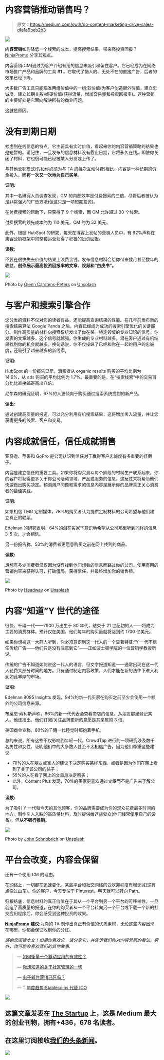 # 内容营销推动销售吗？

> 原文：<https://medium.com/swlh/do-content-marketing-drive-sales-dfa1a9beb2b3>

![](img/c72982723752a19eb40e1d603e0d9b34.png)

**内容营销**如何降低一个线索的成本，提高搜索结果，带来高投资回报？ [NinjaPromo](http://ninjapromo.io/?utm_source=medium&utm_medium=organic&utm_campaign=promo) 分享其观点。

内容营销(CM)通过为客户介绍有用的信息来吸引和留住客户。它已经成为在网络市场推广产品和品牌的工具 **#1** 。它取代了恼人的、无处不在的直接广告，后者的效果已经下降。

大多数广告工具只能瞄准两组价值中的一组:软价值(为客户创造额外价值，建立忠诚度，建立长期关系)或硬价值(获得流量，增加交易量和投资回报率)。这种营销的主要好处是它面向解决所有的商业问题。

这就是原因。

# 没有到期日期

考虑到在线信息的特点，它主要具有实时价值，看起来你的内容营销策略的结果也是短暂的。请记住，一旦发布的信息材料没有截止日期，它将永久在线。即使你关闭了材料，它也很可能已经被某人分发或上传了。

与其他营销模式(假设你必须为与 TA 的每次互动付费)相比，内容是一种长期的资金投入，而**将一次又一次地为自己买单**。

**证明:**

其中一名研究人员调查发现，CM 的内部效率是付费搜索的三倍，尽管后者被认为是非常强大的广告方法(但这只是一项短期投资)。

在付费搜索的帮助下，只获得了 9 个线索，而 CM 允许超过 30 个线索。

付费搜索的领先成本约为 110 美元，CM 约为 32 美元。

此外，根据 HubSpot 的研究，每天在博客上发帖的营销人员中，有 82%声称在集客营销框架中的整套运营获得了积极的投资回报。

**读数:**

不要在很快失去价值的结果上浪费金钱。发布信息材料会给你带来数月甚至数年的收益。**创作展示最高投资回报率的文章、视频和“白皮书”。**

![](img/d3cedbcc654f68d4f1738b1ac092f9cf.png)

Photo by [Glenn Carstens-Peters](https://unsplash.com/photos/npxXWgQ33ZQ?utm_source=unsplash&utm_medium=referral&utm_content=creditCopyText) on [Unsplash](https://unsplash.com/search/photos/publish?utm_source=unsplash&utm_medium=referral&utm_content=creditCopyText)

# 与客户和搜索引擎合作

您分发的资料不仅对您的读者有益，还能提高查询结果的性能。在几年前发布新的搜索结果算法 Google Panda 之后，内容已经成为成功的搜索引擎优化的关键部分。制作高质量的材料向搜索系统发出了你在某一特定领域的专业知识的信号，你发表的文章越多，这个信号就越强。你生成的专业材料越多，潜在客户通过有机结果找到你的机会就越多。换句话说，你不仅操纵了已经和你在一起的用户的忠诚度，还吸引了越来越多的新线索。

**证明:**

HubSpot 的一份报告显示，消费者从 organic results 购买的平均比例为 14.6%，从 ads 购买的平均比例为 1.7%。最重要的是，在“搜索线索”中的交易百分比比直接邮寄高出八倍。

尼尔森的研究证明，67%的人更倾向于购买通过搜索系统找到的新产品。

**读出:**

通过创建高质量的报道，可以充分利用有机搜索结果，这将增加传入流量，并让您获得更多的线索、客户和交易。

# 内容成就信任，信任成就销售

亚马逊、苹果和 GoPro 是公司认识到信任对于赢得客户忠诚度有多重要的好例子。

内容是建立信任的重要工具。如果你将购买漏斗每个阶段的材料生产联系起来，你的客户将获得更多关于你公司活动领域、产品或服务的信息，这反过来将帮助他们快速做出购买决定。预测用户问题和需求的信息内容是展示你的品牌真正关心消费者的最佳实践。

**证明:**

如果相信 TMG 定制媒体，78%的购买者认为提供定制材料的公司希望与他们建立真正的联系。

Edelman 的研究表明，64%的潜在买家下意识地希望从公司那里听到同样的信息 3-5 次，才会相信。

另一份报告称，53%的消费者更愿意购买之前在网上找到的商品。

**读数:**

想想有多少消费者仅仅因为没有找到他们想看的信息而路过你的公司。使用有用的营销内容来获得认可，打破僵局，获得信任，并最终增加你的销售额。

![](img/e81225077900e3f59936ab4b8b7a01d3.png)

Photo by [Headway](https://unsplash.com/photos/5QgIuuBxKwM?utm_source=unsplash&utm_medium=referral&utm_content=creditCopyText) on [Unsplash](https://unsplash.com/search/photos/publish?utm_source=unsplash&utm_medium=referral&utm_content=creditCopyText)

# 内容“知道”Y 世代的途径

很快，千禧一代——7900 万出生于 80 年代，结束于 21 世纪初的人——将成为主要的消费群体。预计仅在美国，他们每年的购买量就将达到约 1700 亿美元。

如果你想被这一大群人听到，你必须意识到这一代人的一个显著特征:“Y 一代不信任传统广告——他们只是没有注意到它”——正如波士顿学院的一位营销学教授所说。

传统的广告不知道如何说这一代人的语言，但文字报道知道——通常出现在这一代人花费大部分时间的地方。只有通过制定内容政策，人们才能在新的法律下进入利润如此丰厚的市场。

**证明:**

Edelman 8095 Insights 发现，94%的新一代买家在购买之前至少会使用一个额外的公司信息来源。

布莱恩·索利斯声称，66%的新一代代表会查看商店的信息，从朋友那里登记某人。他还指出，他们订阅/关注品牌更新的意愿是其亲属的 3 倍。

美国商会宣称，80%的千禧一代睡觉时都抱着手机。

总的来说，所有这些不仅影响到年轻一代。CrowdTap 进行的一项研究涉及数千名男性和女性，证明他们中的大多数人甚至不太相信广告，因为他们尊重这些建议:

*   70%的人在朋友或家人的建议下决定购买某样东西，或者是因为他们在网上看到了关于该公司的帖子；
*   55%的人在看了网上的文章后决定购买；
*   此外，Content Plus 发现，70%的买家更喜欢通过文章而不是广告来了解公司。

**读数:**

为了吸引 Y 一代和今天的其他顾客，你的品牌需要成为你的观众花费最多时间的地方。制作引人入胜的高质量材料，及时提供给这些受众(他们经常使用自己的设备)，但**从不强行推销**。

![](img/ce76982d26923c9b648c039dd03bc5e9.png)

Photo by [John Schnobrich](https://unsplash.com/photos/2FPjlAyMQTA?utm_source=unsplash&utm_medium=referral&utm_content=creditCopyText) on [Unsplash](https://unsplash.com/search/photos/publish?utm_source=unsplash&utm_medium=referral&utm_content=creditCopyText)

# 平台会改变，内容会保留

还有一个使用 CM 的理由。

在网络上，一切都在迅速变化。某些平台和社交网络的受欢迎程度有增无减(这有点像过山车)。你的客户，今天专注于 Pinterest，明天就可以转向 Path。

归根结底，信息材料的真正价值在于其从一个平台到另一个平台的可移植性。一旦创造了高质量的报道，在你的购买者从一个平台转向另一个平台或下载一个新的社交应用程序后，你会感受到这种投资的效果。

[**NinjaPromo**](http://ninjapromo.io/?utm_source=medium&utm_medium=organic&utm_campaign=promo) **建议**:为你的 TA 制作出真正有价值的优质素材，无论这些内容出现在哪里，你都会保证收到你的分红。

*感谢您阅读本文！如果你喜欢它，请分享它，并告诉我们你对内容营销的看法。另外，你可能会喜欢我们的其他故事:*

> — [如何衡量一个移动应用的有效性？](/swlh/how-to-measure-the-effectiveness-of-a-mobile-application-23c29c6722cd?utm_source=medium&utm_medium=organic&utm_campaign=promo)
> 
> — [你想知道的关于社区管理的一切](https://hackernoon.com/how-to-move-crowds-or-all-about-community-management-27e56cceb7dc)
> 
> — [电子邮件营销已死吗？](http://blog.markgrowth.com/is-e-mail-marketing-dead-72f5eebce2fc?utm_source=medium&utm_medium=organic&utm_campaign=promo)
> 
> — T [年度趋势:Stablecoins 代替 ICO](/@NinjaPromoAgency/trend-of-the-year-stablecoins-instead-of-ico-688d28844a7a)

[![](img/308a8d84fb9b2fab43d66c117fcc4bb4.png)](https://medium.com/swlh)

## 这篇文章发表在 [The Startup](https://medium.com/swlh) 上，这是 Medium 最大的创业刊物，拥有+436，678 名读者。

## 在这里订阅接收[我们的头条新闻](https://growthsupply.com/the-startup-newsletter/)。

[![](img/b0164736ea17a63403e660de5dedf91a.png)](https://medium.com/swlh)